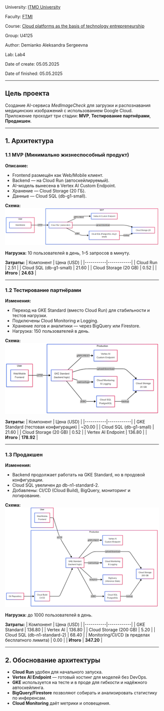 University: [ITMO University](https://itmo.ru/ru/)

Faculty: [FTMI](https://ftmi.itmo.ru/)

Course: [Cloud platforms as the basis of technology entrepreneurship](https://itmo-ict-faculty.github.io/cloud-platforms-as-the-basis-of-technology-entrepreneurship/) 

Group: U4125

Author: Demianko Aleksandra Sergeevna

Lab: Lab4

Date of create: 05.05.2025

Date of finished: 05.05.2025

***

## Цель проекта

Создание AI-сервиса *MedImageCheck* для загрузки и распознавания медицинских изображений с использованием Google Cloud. Приложение проходит три стадии: **MVP**, **Тестирование партнёрами**, **Продакшен**.

---

## 1. Архитектура

### 1.1 MVP (Минимально жизнеспособный продукт)

**Описание:**
- Frontend размещён как Web/Mobile клиент.
- Backend — на Cloud Run (автоскейлируемый).
- AI-модель вынесена в Vertex AI Custom Endpoint.
- Хранение — Cloud Storage (20 ГБ).
- Данные — Cloud SQL (db-g1-small).
  
**Схема:**  
![MVP](https://github.com/alexandraDem/2024_2025-cloud-platforms-as-the-basis-of-technology-entrepreneurship-U4125-demyanko_a_s/blob/c63ccd0b06c80b8bc3e018d7342bdbd588405c80/lab4/mvp.png)

**Нагрузка:** 10 пользователей в день, 1–5 запросов в минуту.

**Затраты:**
| Компонент | Цена (USD) |
|-----------|------------|
| Cloud Run | 2.51       |
| Cloud SQL (db-g1-small) | 21.60 |
| Cloud Storage (20 GB) | 0.52 |
| **Итого** | **24.63** |

---

### 1.2 Тестирование партнёрами

**Изменения:**
- Переход на GKE Standard (вместо Cloud Run) для стабильности и тестов нагрузки.
- Подключены Cloud Monitoring и Logging.
- Хранение логов и аналитики — через BigQuery или Firestore.
- Нагрузка: 150 пользователей в день.

**Схема:**  
![Тестирование](https://github.com/alexandraDem/2024_2025-cloud-platforms-as-the-basis-of-technology-entrepreneurship-U4125-demyanko_a_s/blob/c63ccd0b06c80b8bc3e018d7342bdbd588405c80/lab4/stg.png)

**Затраты:**
| Компонент | Цена (USD) |
|-----------|------------|
| GKE Standard (тестовая конфигурация) | ~20.00 |
| Cloud SQL (db-g1-small) | 21.60 |
| Cloud Storage (20 GB) | 0.52 |
| Vertex AI Endpoint | 136.80 |
| **Итого** | **178.92** |

---

### 1.3 Продакшен

**Изменения:**
- Backend продолжает работать на GKE Standard, но в продовой конфигурации.
- Cloud SQL увеличен до db-n1-standard-2.
- Добавлены: CI/CD (Cloud Build), BigQuery, мониторинг и логирование.

**Схема:**  
![Продакшен](https://github.com/alexandraDem/2024_2025-cloud-platforms-as-the-basis-of-technology-entrepreneurship-U4125-demyanko_a_s/blob/c63ccd0b06c80b8bc3e018d7342bdbd588405c80/lab4/prod.png)

**Нагрузка:** до 1000 пользователей в день.

**Затраты:**
| Компонент | Цена (USD) |
|-----------|------------|
| GKE Standard | 136.80 |
| Vertex AI | 136.80 |
| Cloud Storage (200 GB) | 5.20 |
| Cloud SQL (db-n1-standard-2) | 68.40 |
| Monitoring/CI/CD (в пределах бесплатного лимита) | 0.00 |
| **Итого** | **347.20** |

---

## 2. Обоснование архитектуры

- **Cloud Run** удобен для начального запуска.
- **Vertex AI Endpoint** — готовый хостинг для моделей без DevOps.
- **GKE** используется на тесте и в проде для гибкости и надёжного автоскейлинга.
- **BigQuery/Firestore** позволяют собирать и анализировать статистику по инференсам.
- **Cloud Monitoring** даёт метрики и оповещения.

